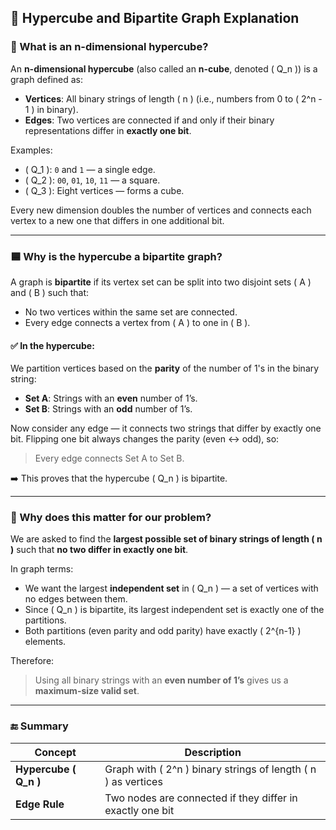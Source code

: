 ## 🧊 Hypercube and Bipartite Graph Explanation

### 🔷 What is an **n-dimensional hypercube**?

An **n-dimensional hypercube** (also called an **n-cube**, denoted \( Q_n \)) is a graph defined as:

- **Vertices**: All binary strings of length \( n \) (i.e., numbers from 0 to \( 2^n - 1 \) in binary).
- **Edges**: Two vertices are connected if and only if their binary representations differ in **exactly one bit**.

Examples:

- \( Q_1 \): `0` and `1` — a single edge.
- \( Q_2 \): `00`, `01`, `10`, `11` — a square.
- \( Q_3 \): Eight vertices — forms a cube.

Every new dimension doubles the number of vertices and connects each vertex to a new one that differs in one additional bit.

---

### 🟦 Why is the hypercube a **bipartite graph**?

A graph is **bipartite** if its vertex set can be split into two disjoint sets \( A \) and \( B \) such that:

- No two vertices within the same set are connected.
- Every edge connects a vertex from \( A \) to one in \( B \).

#### ✅ In the hypercube:

We partition vertices based on the **parity** of the number of 1's in the binary string:

- **Set A**: Strings with an **even** number of 1’s.
- **Set B**: Strings with an **odd** number of 1’s.

Now consider any edge — it connects two strings that differ by exactly one bit. Flipping one bit always changes the parity (even ↔ odd), so:

> Every edge connects Set A to Set B.

➡️ This proves that the hypercube \( Q_n \) is bipartite.

---

### 🧠 Why does this matter for our problem?

We are asked to find the **largest possible set of binary strings of length \( n \)** such that **no two differ in exactly one bit**.

In graph terms:

- We want the largest **independent set** in \( Q_n \) — a set of vertices with no edges between them.
- Since \( Q_n \) is bipartite, its largest independent set is exactly one of the partitions.
- Both partitions (even parity and odd parity) have exactly \( 2^{n-1} \) elements.

Therefore:

> Using all binary strings with an **even number of 1’s** gives us a **maximum-size valid set**.

---

### 🔚 Summary

| Concept | Description |
|--------|-------------|
| **Hypercube \( Q_n \)** | Graph with \( 2^n \) binary strings of length \( n \) as vertices |
| **Edge Rule** | Two nodes are connected if they differ in exactly one bit |
